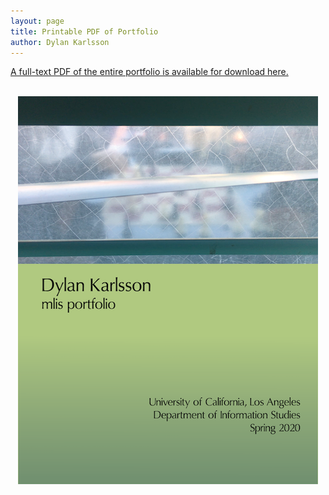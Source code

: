 ```yaml
---
layout: page
title: Printable PDF of Portfolio
author: Dylan Karlsson
---
```


[A full-text PDF of the entire portfolio is available for download here.](Portfolio_Karlsson.pdf)
<br>
<br>
<center><img src="https://raw.githubusercontent.com/dylankarlsson/portfolio/master/assets/Portfolio_Cover.png" alt= "Portfolio cover, with image of window obscuring a chess game."></center>
